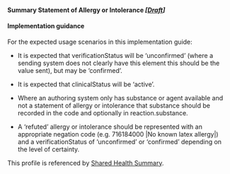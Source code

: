 #### Summary Statement of Allergy or Intolerance *[[Draft](http://hl7.org/fhir/stu3/valueset-publication-status.html)]*

#### Implementation guidance

For the expected usage scenarios in this implementation guide:

* It is expected that verificationStatus will be ‘unconfirmed’ (where a sending system does not clearly have this element this should be the value sent), but may be ‘confirmed’.

* It is expected that clinicalStatus will be ‘active’.

* Where an authoring system only has substance or agent available and not a statement of allergy or intolerance that substance should be recorded in the code and optionally in reaction.substance.

*  A ‘refuted’ allergy or intolerance should be represented with an appropriate negation code (e.g. 716184000 \|No known latex allergy\|) and a verificationStatus of ‘unconfirmed’ or ‘confirmed’ depending on the level of certainty.

This profile is referenced by [Shared Health Summary](StructureDefinition-composition-shs-1.html).
